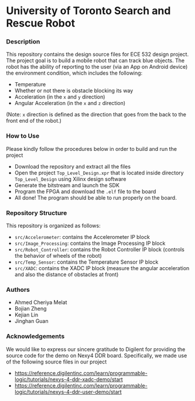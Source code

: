 # University of Toronto Search and Rescue Robot

### Description

This repository contains the design source files for ECE 532 design project.
The project goal is to build a mobile robot that can track blue objects.
The robot has the ability of reporting to the user (via an App on Android device) the environment condition, which includes the following:

  - Temperature
  - Whether or not there is obstacle blocking its way
  - Acceleration (in the `x` and `y` direction)
  - Angular Acceleration (in the `x` and `z` direction)

(Note: `x` direction is defined as the direction that goes from the back to the front end of the robot.)

### How to Use

Please kindly follow the procedures below in order to build and run the project

  - Download the repository and extract all the files
  - Open the project `Top_Level_Design.xpr` that is located inside directory `Top_Level_Design` using Xilinx design software
  - Generate the bitstream and launch the SDK
  - Program the FPGA and download the `.elf` file to the board
  - All done! The program should be able to run properly on the board.

### Repository Structure

This repository is organized as follows:

  - `src/Accelerometer`: contains the Accelerometer IP block
  - `src/Image_Processing`: contains the Image Processing IP block
  - `src/Robot_Controller`: contains the Robot Controller IP block (controls the behavior of wheels of the robot)
  - `src/Temp_Sensor`: contains the Temperature Sensor IP block
  - `src/XADC`: contains the XADC IP block (measure the angular acceleration and also the distance of obstacles at front)
  
### Authors

  - Ahmed Cheriya Melat
  - Bojian Zheng
  - Kejian Lin
  - Jinghan Guan

### Acknowledgements

We would like to express our sincere gratitude to Digilent for providing the source code for the demo on Nexy4 DDR board.
Specifically, we made use of the following source files in our project

  - https://reference.digilentinc.com/learn/programmable-logic/tutorials/nexys-4-ddr-xadc-demo/start
  - https://reference.digilentinc.com/learn/programmable-logic/tutorials/nexys-4-ddr-user-demo/start
